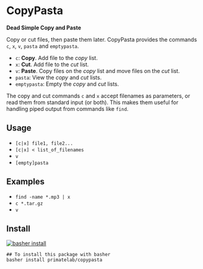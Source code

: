 # CopyPasta

**Dead Simple Copy and Paste**

Copy or cut files, then paste them later. CopyPasta provides the commands `c`, `x`, `v`, `pasta` and `emptypasta`.

- `c`: **Copy**. Add file to the _copy_ list.
- `x`: **Cut**. Add file to the _cut_ list.
- `v`: **Paste**. Copy files on the _copy_ list and move files on the _cut_ list.
- `pasta`: View the _copy_ and _cut_ lists.
- `emptypasta`: Empty the _copy_ and _cut_ lists.

The copy and cut commands `c` and `x` accept filenames as parameters, or read them from standard input (or both). This makes them useful for handling piped output from commands like `find`.

## Usage
- `[c|x] file1, file2...`
- `[c|x] < list_of_filenames`
- `v`
- `[empty]pasta`

## Examples
- `find -name *.mp3 | x`
- `c *.tar.gz`
- `v`

## Install

[![basher install](https://www.basher.it/assets/logo/basher_install.svg)](https://www.basher.it/package/)

```shell
## To install this package with basher
basher install primatelab/copypasta
```